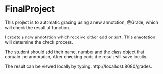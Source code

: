 # FinalProject

This project is to automatic grading using a new annotation, @Grade, which will check the result of function. 

I create a new annotation which receive either add or sort. This annotation will determine the check process.

The student should add their name, number and the class object that contain the annotation, After checking code the result will save locally.

The result can be viewed locally by typing: http://localhost:8080/grades.
